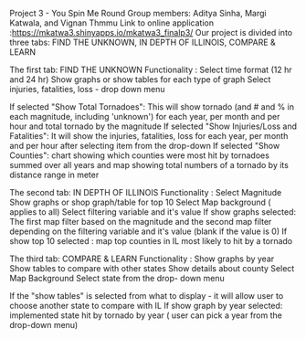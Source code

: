 
Project 3 - You Spin Me Round
Group members: Aditya Sinha, Margi Katwala, and Vignan Thmmu
Link to online application :https://mkatwa3.shinyapps.io/mkatwa3_finalp3/
Our project is divided into three tabs: FIND THE UNKNOWN, IN DEPTH OF ILLINOIS, COMPARE & LEARN

The first tab: FIND THE UNKNOWN
Functionality : 
                        Select time format (12 hr and 24 hr)
                        Show graphs or show tables for each type of graph
                        Select injuries, fatalities, loss - drop down menu 
                        

If selected "Show Total Tornadoes":  This will show tornado (and # and % in each magnitude, including 'unknown') for each year, per month and per hour  and total tornado by the magnitude
If selected "Show Injuries/Loss and Fatalities":  It will  show the injuries, fatalities, loss for each year, per month and per hour after selecting item from the drop-down
If selected "Show Counties": chart showing which counties were most hit by tornadoes summed over all years and map showing total numbers of a tornado by its distance range in meter 


The second tab: IN DEPTH OF ILLINOIS
Functionality : 
                        Select Magnitude 
                        Show graphs or shop graph/table for top 10 
                        Select Map background ( applies to all)
                        Select filtering variable and it's value
If show graphs selected: The first map filter based on the magnitude and the second map filter depending on the filtering variable and it's value (blank if the value is 0)
If show top 10 selected :  map  top counties in IL most likely to hit by a tornado

The third tab: COMPARE & LEARN
Functionality : 
                    Show graphs  by year
                    Show tables to compare with other states
                    Show details about county
                    Select Map Background
                    Select state from the drop- down menu

If the "show tables" is selected from what to display - it will allow user to choose another state to compare with IL
If show graph by year selected:  implemented state hit by tornado by year ( user can pick a year from the drop-down menu)
